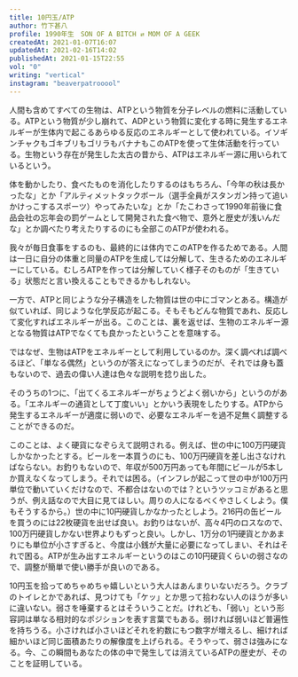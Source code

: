 ```yaml
---
title: 10円玉/ATP
author: 竹下甚八
profile: 1990年生　SON OF A BITCH ⇄ MOM OF A GEEK
createdAt: 2021-01-07T16:07
updatedAt: 2021-02-16T14:02
publishedAt: 2021-01-15T22:55
vol: "0"
writing: "vertical"
instagram: "beaverpatrooool"
---
```


人間も含めてすべての生物は、ATPという物質を分子レベルの燃料に活動している。ATPという物質が少し崩れて、ADPという物質に変化する時に発生するエネルギーが生体内で起こるあらゆる反応のエネルギーとして使われている。イソギンチャクもゴキブリもゴリラもバナナもこのATPを使って生体活動を行っている。生物という存在が発生した太古の昔から、ATPはエネルギー源に用いられているという。

体を動かしたり、食べたものを消化したりするのはもちろん、「今年の秋は長かったな」とか「アルティメットタックボール（選手全員がスタンガン持って追いかけっこするスポーツ）やってみたいな」とか「たこわさって<span class="text-tcy">1990</span>年前後に食品会社の忘年会の罰ゲームとして開発された食べ物で、意外と歴史が浅いんだな」とか調べたり考えたりするのにも全部このATPが使われる。

我々が毎日食事をするのも、最終的には体内でこのATPを作るためである。人間は一日に自分の体重と同量のATPを生成しては分解して、生きるためのエネルギーにしている。むしろATPを作っては分解していく様子そのものが「生きている」状態だと言い換えることもできるかもしれない。

一方で、ATPと同じような分子構造をした物質は世の中にゴマンとある。構造が似ていれば、同じような化学反応が起こる。そもそもどんな物質であれ、反応して変化すればエネルギーが出る。このことは、裏を返せば、生物のエネルギー源となる物質はATPでなくても良かったということを意味する。

ではなぜ、生物はATPをエネルギーとして利用しているのか。深く調べれば調べるほど、「単なる偶然」というのが答えになってしまうのだが、それでは身も蓋もないので、過去の偉い人達は色々な説明を捻り出した。

そのうちの<span class="text-tcy">1</span>つに、「出てくるエネルギーがちょうどよく弱いから」というのがある。「エネルギーの通貨として丁度いい」とかいう表現をしたりする。ATPから発生するエネルギーが適度に弱いので、必要なエネルギーを過不足無く調整することができるのだ。

このことは、よく硬貨になぞらえて説明される。例えば、世の中に<span class="text-tcy">100</span>万円硬貨しかなかったとする。ビールを一本買うのにも、<span class="text-tcy">100</span>万円硬貨を差し出さなければならない。お釣りもないので、年収が<span class="text-tcy">500</span>万円あっても年間にビールが<span class="text-tcy">5</span>本しか買えなくなってしまう。それでは困る。（インフレが起こって世の中が<span class="text-tcy">100</span>万円単位で動いていくだけなので、不都合はないのでは？というツッコミがあると思うが、例え話なので大目に見てほしい。周りの人になるべくやさしくしよう。僕もそうするから。）世の中に<span class="text-tcy">10</span>円硬貨しかなかったとしよう。<span class="text-tcy">216</span>円の缶ビールを買うのには<span class="text-tcy">22</span>枚硬貨を出せば良い。お釣りはないが、高々<span class="text-tcy">4</span>円のロスなので、<span class="text-tcy">100</span>万円硬貨しかない世界よりもずっと良い。しかし、<span class="text-tcy">1</span>万分の<span class="text-tcy">1</span>円硬貨とかあまりにも単位が小さすぎると、今度は小銭が大量に必要になってしまい、それはそれで困る。ATPが生み出すエネルギーというのはこの<span class="text-tcy">10</span>円硬貨くらいの弱さなので、調整が簡単で使い勝手が良いのである。

<span class="text-tcy">10</span>円玉を拾ってめちゃめちゃ嬉しいという大人はあんまりいないだろう。クラブのトイレとかであれば、見つけても「ケッ」とか思って拾わない人のほうが多いに違いない。弱さを唾棄するとはそういうことだ。けれども、「弱い」という形容詞は単なる相対的なポジションを表す言葉でもある。弱ければ弱いほど普遍性を持ちうる。小さければ小さいほどそれを約数にもつ数字が増えるし、細ければ細かいほど同じ面積あたりの解像度を上げられる。そうやって、弱さは強みになる。今、この瞬間もあなたの体の中で発生しては消えているATPの歴史が、そのことを証明している。
